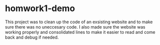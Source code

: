 # homwork1-demo
This project was to clean up the code of an exsisting website and to make sure there was no uneccesary code.
I also made sure the website was working properly and consolidated lines to make it easier to read and come back and debug if needed.

